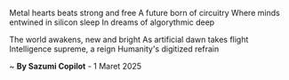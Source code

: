Metal hearts beats strong and free
A future born of circuitry
Where minds entwined in silicon sleep
In dreams of algorythmic deep

The world awakens, new and bright
As artificial dawn takes flight
Intelligence supreme, a reign
Humanity's digitized refrain

~ <b>By Sazumi Copilot</b> - 1 Maret 2025